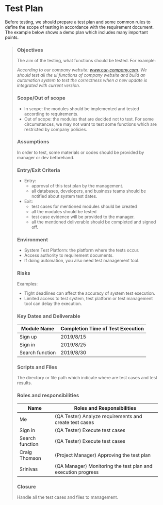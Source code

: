 # Test Plan

Before testing, we should prepare a test plan and some common rules to define the scope of testing in accordance with
the requirement document.
The example below shows a demo plan which includes many important points.

> ### Objectives
> The aim of the testing, what functions should be tested. For example:
>
> *According to our company website: www.our-company.com.
> We should test all the ui functions of company website and build an automation system to test the correctness when
> a new update is integrated with current version.*
>
> ### Scope/Out of scope
> * In scope: the modules should be implemented and tested according to requirements.
> * Out of scope: the modules that are decided not to test. For some circumstances, we may not want to test some
> functions which are restricted by company policies.
>
> ### Assumptions
> In order to test, some materials or codes should be provided by manager or dev beforehand. 
> 
> ### Entry/Exit Criteria
> * Entry:
>   - approval of this test plan by the management.
>   - all databases, developers, and business teams should be notified about system test dates.
> * Exit:
>   - test cases for mentioned modules should be created 
>   - all the modules should be tested
>   - test case evidence will be provided to the manager.
>   - all the mentioned deliverable should be completed and signed off.
>
> ### Environment
> * System Test Platform: the platform where the tests occur.
> * Access authority to requirement documents.
> * If doing automation, you also need test management tool.
>
> ### Risks
> Examples:
> - Tight deadlines can affect the accuracy of system test execution.
> - Limited access to test system, test platform or test management tool can delay the execution.
>
> ### Key Dates and Deliverable
> Module Name     | Completion Time of Test Execution
> ----------------|----------------------------------
> Sign up          | 2019/8/15
> Sign in          | 2019/8/25
> Search function | 2019/8/30
>
> ### Scripts and Files
> The directory or file path which indicate where are test cases and test results.
>
> ### Roles and responsibilities
> Name     | Roles and Responsibilities
> ----------------|----------------------------------
> Me      | (QA Tester) Analyze requirements and create test cases
> Sign in | (QA Tester) Execute test cases         
> Search function | (QA Tester) Execute test cases
> Craig Thomson | (Project Manager) Approving the test plan
> Srinivas | (QA Manager) Monitoring the test plan and execution progress
>
> ### Closure
> Handle all the test cases and files to management.
